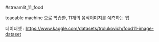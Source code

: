 #streamlit_11_food

teacable machine 으로 학습한, 11개의 음식이미지를 예측하는 앱

데이터셋 : https://www.kaggle.com/datasets/trolukovich/food11-image-dataset
